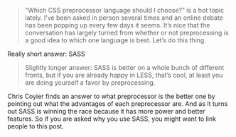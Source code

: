 > “Which CSS preprocessor language should I choose?” is a hot topic lately. I’ve been asked in person several times and an online debate has been popping up every few days it seems. It’s nice that the conversation has largely turned from whether or not preprocessing is a good idea to which one language is best. Let’s do this thing.

Really short answer: SASS

> Slightly longer answer: SASS is better on a whole bunch of different fronts, but if you are already happy in LESS, that’s cool, at least you are doing yourself a favor by preprocessing.

Chris Coyier finds an answer to what preprocessor is the better one by pointing out what the advantages of each preprocessor are. And as it turns out SASS is winning the race because it has more power and better features. So if you are asked why you use SASS, you might want to link people to this post.
